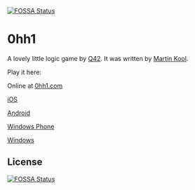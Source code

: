 [![FOSSA Status](https://app.fossa.io/api/projects/git%2Bgithub.com%2FHartmarken%2F0hh1.svg?type=shield)](https://app.fossa.io/projects/git%2Bgithub.com%2FHartmarken%2F0hh1?ref=badge_shield)

0hh1
====

A lovely little logic game by [Q42](http://q42.com).
It was written by [Martin Kool](http://twitter.com/mrtnkl).

Play it here:

Online at [0hh1.com](http://0hh1.com)

[iOS](https://itunes.apple.com/us/app/0h-h1/id936504196?mt=8)

[Android](https://play.google.com/store/apps/details?id=com.q42.ohhi)

[Windows Phone](http://www.windowsphone.com/s?appid=0846c771-cc12-484e-8cc3-ac2287534f63)

[Windows](http://apps.microsoft.com/windows/en-us/app/0h-h1/eb180cfb-b377-4270-98c5-c01ab313c85e)

## License
[![FOSSA Status](https://app.fossa.io/api/projects/git%2Bgithub.com%2FHartmarken%2F0hh1.svg?type=large)](https://app.fossa.io/projects/git%2Bgithub.com%2FHartmarken%2F0hh1?ref=badge_large)